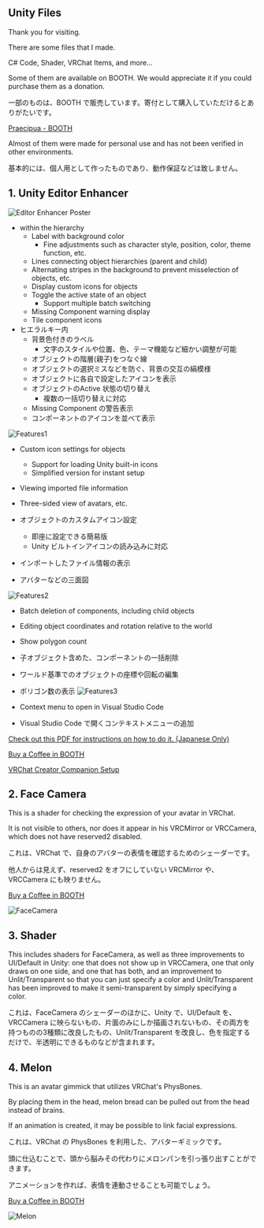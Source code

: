 ﻿
## Unity Files

Thank you for visiting.

There are some files that I made.

C# Code, Shader, VRChat Items, and more...

Some of them are available on BOOTH. We would appreciate it if you could purchase them as a donation.

一部のものは、BOOTH で販売しています。寄付として購入していただけるとありがたいです。

[Praecipua - BOOTH](https://praecipua.booth.pm/)

Almost of them were made for personal use and has not been verified in other environments.

基本的には、個人用として作ったものであり、動作保証などは致しません。

  

## 1. Unity Editor Enhancer
 
![Editor Enhancer Poster](/Readme/EEXPoster.png)

- within the hierarchy
  - Label with background color
    - Fine adjustments such as character style, position, color, theme function, etc.
  - Lines connecting object hierarchies (parent and child)
  - Alternating stripes in the background to prevent misselection of objects, etc.
  - Display custom icons for objects
  - Toggle the active state of an object
    - Support multiple batch switching
  - Missing Component warning display
  - Tile component icons
- ヒエラルキー内
  - 背景色付きのラベル
    - 文字のスタイルや位置、色、テーマ機能など細かい調整が可能
  - オブジェクトの階層(親子)をつなぐ線
  - オブジェクトの選択ミスなどを防ぐ、背景の交互の縞模様
  - オブジェクトに各自で設定したアイコンを表示
  - オブジェクトのActive 状態の切り替え
    - 複数の一括切り替えに対応
  - Missing Component の警告表示
  - コンポーネントのアイコンを並べて表示
 
![Features1](/Readme/EEXFeatures1.PNG)

- Custom icon settings for objects
  - Support for loading Unity built-in icons
  - Simplified version for instant setup
- Viewing imported file information
- Three-sided view of avatars, etc.

- オブジェクトのカスタムアイコン設定
  - 即座に設定できる簡易版
  - Unity ビルトインアイコンの読み込みに対応
- インポートしたファイル情報の表示
- アバターなどの三面図

![Features2](/Readme/EEXFeatures2.PNG)

- Batch deletion of components, including child objects
- Editing object coordinates and rotation relative to the world
- Show polygon count

- 子オブジェクト含めた、コンポーネントの一括削除
- ワールド基準でのオブジェクトの座標や回転の編集
- ポリゴン数の表示
![Features3](/Readme/EEXFeatures3.PNG)
  
- Context menu to open in Visual Studio Code 
- Visual Studio Code で開くコンテキストメニューの追加

[Check out this PDF for instructions on how to do it. (Japanese Only)](howtouse.pdf)

[Buy a Coffee in BOOTH](https://praecipua.booth.pm/items/4523837)

[VRChat Creator Companion Setup](vcc://vpm/addRepo?url=https://raw.githubusercontent.com/Cayahuanca/Unity/main/vpm-packages.json)

## 2. Face Camera

This is a shader for checking the expression of your avatar in VRChat.

It is not visible to others, nor does it appear in his VRCMirror or VRCCamera, which does not have reserved2 disabled.

これは、VRChat で、自身のアバターの表情を確認するためのシェーダーです。

他人からは見えず、reserved2 をオフにしていない VRCMirror や、VRCCamera にも映りません。

[Buy a Coffee in BOOTH](https://praecipua.booth.pm/items/4409754)

![FaceCamera](/Readme/FaceCamera.png)

## 3. Shader

This includes shaders for FaceCamera, as well as three improvements to UI/Default in Unity: one that does not show up in VRCCamera, one that only draws on one side, and one that has both, and an improvement to Unlit/Transparent so that you can just specify a color and Unlit/Transparent has been improved to make it semi-transparent by simply specifying a color.

これは、FaceCamera のシェーダーのほかに、Unity で、UI/Default を、VRCCamera に映らないもの、片面のみにしか描画されないもの、その両方を持つものの3種類に改良したもの、Unlit/Transparent を改良し、色を指定するだけで、半透明にできるものなどが含まれます。

## 4. Melon

This is an avatar gimmick that utilizes VRChat's PhysBones.

By placing them in the head, melon bread can be pulled out from the head instead of brains.

If an animation is created, it may be possible to link facial expressions.

これは、VRChat の PhysBones を利用した、アバターギミックです。

頭に仕込むことで、頭から脳みその代わりにメロンパンを引っ張り出すことができます。

アニメーションを作れば、表情を連動させることも可能でしょう。

[Buy a Coffee in BOOTH](https://praecipua.booth.pm/items/4373950)

![Melon](/Readme/Melon.png)
